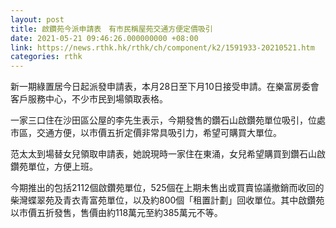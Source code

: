 ```yaml
---
layout: post
title: 啟鑽苑今派申請表　有市民稱屋苑交通方便定價吸引
date: 2021-05-21 09:46:26.000000000 +08:00
link: https://news.rthk.hk/rthk/ch/component/k2/1591933-20210521.htm
categories: rthk
---
```


新一期綠置居今日起派發申請表，本月28日至下月10日接受申請。在樂富房委會客戶服務中心，不少市民到場領取表格。

一家三口住在沙田區公屋的李先生表示，今期發售的鑽石山啟鑽苑單位吸引，位處市區，交通方便，以市價五折定價非常具吸引力，希望可購買大單位。

范太太到場替女兒領取申請表，她說現時一家住在東涌，女兒希望購買到鑽石山啟鑽苑單位，方便上班。

今期推出的包括2112個啟鑽苑單位，525個在上期未售出或買賣協議撤銷而收回的柴灣蝶翠苑及青衣青富苑單位，以及約800個「租置計劃」回收單位。其中啟鑽苑以市價五折發售，售價由約118萬元至約385萬元不等。
